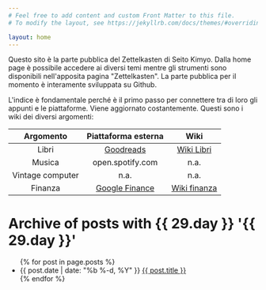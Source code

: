 ```yaml
---
# Feel free to add content and custom Front Matter to this file.
# To modify the layout, see https://jekyllrb.com/docs/themes/#overriding-theme-defaults

layout: home
---
```

Questo sito è la parte pubblica del Zettelkasten di Seito Kimyo.
Dalla home page è possibile accedere ai diversi temi mentre gli strumenti sono disponibili nell'apposita pagina "Zettelkasten".
La parte pubblica per il momento è interamente sviluppata su Github.

L'indice è fondamentale perché è il primo passo per connettere tra di loro gli appunti e le piattaforme.
Viene aggiornato costantemente.
Questi sono i wiki dei diversi argomenti:

|Argomento|Piattaforma esterna|Wiki| 
|:---:|:---:|:---:| 
|Libri|[Goodreads](https://www.goodreads.com/review/list/120356713?ref=nav_mybooks)|[Wiki Libri](https://github.com/seitokimyo/Books/wiki/indice-generale)|
|Musica|open.spotify.com|n.a.|
|Vintage computer|n.a.|n.a.|
|Finanza|[Google Finance](https://www.google.com/finance/?authuser=1)|[Wiki finanza](https://github.com/seitokimyo/Finance/wiki)| 

 <h1>Archive of posts with {{ 29.day }} '{{ 29.day }}'</h1>
<ul class="posts">
  {% for post in page.posts %}
    <li>
      <span class="post-date">{{ post.date | date: "%b %-d, %Y" }}</span>
      <a class="post-link" href="{{ post.url | relative_url }}">{{ post.title }}</a>
    </li>
  {% endfor %}
</ul>

